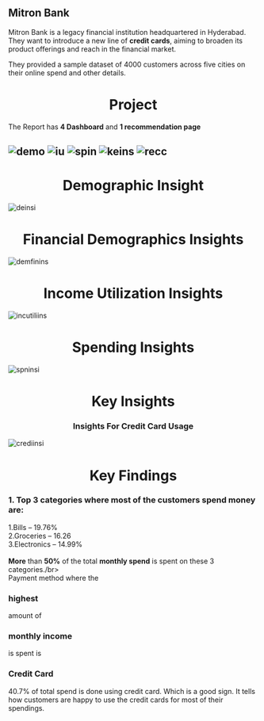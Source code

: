 <h2>Mitron Bank</h2>
Mitron Bank is a legacy financial institution headquartered in Hyderabad. They want to introduce a new line of <b>credit cards</b>, aiming to broaden its product offerings and reach in the financial market.

They provided a sample dataset of 4000 customers across five cities on their online spend and other details.

<h1 align="center">Project</h1>

The Report has **4 Dashboard** and **1 recommendation page**

![demo](https://github.com/Ayush16aug/Credit_Card_Banking-Domain-Analysis/assets/131275647/24215eb0-ca14-4738-ad19-97c6d090b115)
![iu](https://github.com/Ayush16aug/Credit_Card_Banking-Domain-Analysis/assets/131275647/b6fcddb7-d781-4d50-ba15-01f75c756a8c)
![spin](https://github.com/Ayush16aug/Credit_Card_Banking-Domain-Analysis/assets/131275647/c89e8685-2e64-4a9b-833e-b394968353da)
![keins](https://github.com/Ayush16aug/Credit_Card_Banking-Domain-Analysis/assets/131275647/e804077b-f97b-40a4-b8c9-3cfacde7ac7b)
![recc](https://github.com/Ayush16aug/Credit_Card_Banking-Domain-Analysis/assets/131275647/eb8a1ded-6f7d-4d01-bf24-d1a8eafb4973)
----

<h1 align="center">Demographic Insight</h1>

![deinsi](https://github.com/Ayush16aug/Credit_Card_Banking-Domain-Analysis/assets/131275647/376cc56f-fc54-4298-bd3c-79eac5277129)

<h1 align="center">Financial Demographics Insights</h1>

![demfinins](https://github.com/Ayush16aug/Credit_Card_Banking-Domain-Analysis/assets/131275647/78183fe8-1993-41b6-a724-cc006de126a8)

<h1 align="center">Income Utilization Insights</h1>

![incutiliins](https://github.com/Ayush16aug/Credit_Card_Banking-Domain-Analysis/assets/131275647/079a233f-6e8b-4f56-86e7-9b50992d1fdd)

<h1 align="center">Spending Insights</h1>

![spninsi](https://github.com/Ayush16aug/Credit_Card_Banking-Domain-Analysis/assets/131275647/2b463c08-6b1d-47bb-98fd-eea02ae5611d)

<h1 align="center">Key Insights</h1>
<h3 align="center">Insights For Credit Card Usage</h3>

![crediinsi](https://github.com/Ayush16aug/Credit_Card_Banking-Domain-Analysis/assets/131275647/4600ae67-c2e3-45a2-aecf-2c39fbfef43d)

<h1 align="center">Key Findings</h1>
<h3>1. Top 3 categories where most of the customers spend money are:</h3>
1.Bills – 19.76% <br>
2.Groceries – 16.26<br>
3.Electronics – 14.99%</br>
<br>
<b>More</b> than <b>50%</b> of the total <b>monthly spend</b> is spent on these 3 categories./br>
</br
2. <h3>Payment method</h3> where the <h3>highest</h3> amount of <h3>monthly income</h3> is spent is <h3>Credit Card</h3>
40.7% of total spend is done using credit card. Which is a good sign. It tells how customers are happy to use the credit cards for most of their spendings.

